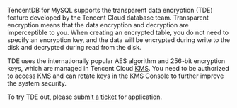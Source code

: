 TencentDB for MySQL supports the transparent data encryption (TDE) feature developed by the Tencent Cloud database team. Transparent encryption means that the data encryption and decryption are imperceptible to you. When creating an encrypted table, you do not need to specify an encryption key, and the data will be encrypted during write to the disk and decrypted during read from the disk.

TDE uses the internationally popular AES algorithm and 256-bit encryption keys, which are managed in Tencent Cloud [KMS](https://intl.cloud.tencent.com/document/product/1030/31961). You need to be authorized to access KMS and can rotate keys in the KMS Console to further improve the system security.

To try TDE out, please [submit a ticket](https://console.cloud.tencent.com/workorder/category) for application.
